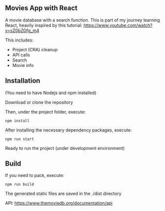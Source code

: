 ## Movies App with React

A movie database with a search function. This is part of my journey learning React, heavily inspired by this tutorial: https://www.youtube.com/watch?v=sZ0bZGfg_m4


This includes:

- Project (CRA) cleanup
- API calls
- Search
- Movie info



## Installation

(You need to have Nodejs and npm installed)

Download or clone the repository

Then, under the project folder, execute:

```shell
npm install
```

After installing the necessary dependency packages, execute:

```shell
npm run start
```

Ready to run the project (under development environment)


## Build

If you need to pack, execute:

```shell
npm run build
```
The generated static files are saved in the ./dist directory


API: https://www.themoviedb.org/documentation/api
